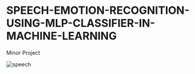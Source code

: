# SPEECH-EMOTION-RECOGNITION-USING-MLP-CLASSIFIER-IN-MACHINE-LEARNING
Minor Project

![speech](https://user-images.githubusercontent.com/84222697/221344864-71ab97e4-57d8-49e0-93ef-d2fb2fb856ce.jpg)
